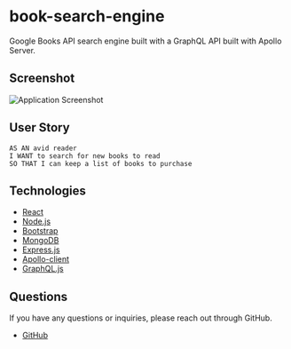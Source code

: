 # book-search-engine
Google Books API search engine built with a GraphQL API built with Apollo Server.

## Screenshot
![Application Screenshot](./client/src/image/image.png)

## User Story
```
AS AN avid reader
I WANT to search for new books to read
SO THAT I can keep a list of books to purchase
```

## Technologies
- [React](https://reactjs.org/)
- [Node.js](https://nodejs.org/en/)
- [Bootstrap](https://getbootstrap.com/)
- [MongoDB](https://www.mongodb.com/)
- [Express.js](https://www.npmjs.com/package/express)
- [Apollo-client](https://www.npmjs.com/package/apollo-client)
- [GraphQL.js](https://www.npmjs.com/package/graphql)

## Questions

If you have any questions or inquiries, please reach out through GitHub.

- [GitHub](https://github.com/nlimbu07)